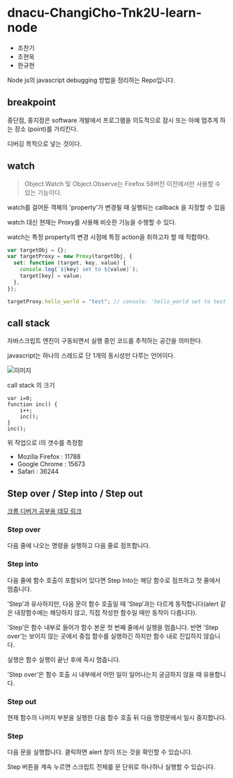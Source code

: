 # dnacu-ChangiCho-Tnk2U-learn-node

- 조찬기
- 조현욱
- 한규현

Node js의 javascript debugging 방법을 정리하는 Repo입니다.

## breakpoint

중단점, 중지점은 software 개발에서 프로그램을 의도적으로 잠시 또는 아예 멈추게 하는 장소 (point)를 가리킨다.

디버깅 목적으로 넣는 것이다.

## watch

> Object.Watch 및 Object.Observe는 Firefox 58버전 이전에서만 사용할 수 있는 기능이다.

watch를 걸어둔 객체의 'property'가 변경될 때 실행되는 callback 을 지정할 수 있음

watch 대신 현재는 Proxy를 사용해 비슷한 기능을 수행할 수 있다.

watch는 특정 property의 변경 시점에 특정 action을 취하고자 할 때 적합하다.

```javascript
var targetObj = {};
var targetProxy = new Proxy(targetObj, {
  set: function (target, key, value) {
    console.log(`${key} set to ${value}`);
    target[key] = value;
  },
});

targetProxy.hello_world = "test"; // console: 'hello_world set to test'
```

## call stack

자바스크립트 엔진이 구동되면서 실행 중인 코드를 추적하는 공간을 의미한다.

javascript는 하나의 스레드로 단 1개의 동시성만 다루는 언어이다.

![이미지](https://t1.daumcdn.net/cfile/tistory/2768724E58E497A90D)

call stack 의 크기

```javscript
var i=0;
function inc() {
    i++;
    inc();
}
inc();
```

위 작업으로 i의 갯수를 측정함

- Mozilla Firefox : 11788
- Google Chrome : 15673
- Safari : 36244

## Step over / Step into / Step out

[크롬 디버거 공부용 데모 링크](https://developers.google.com/web/tools/chrome-devtools/javascript?hl=ko)

### Step over

다음 줄에 나오는 명령을 실행하고 다음 줄로 점프합니다.

### Step into

다음 줄에 함수 호출이 포함되어 있다면 Step Into는 해당 함수로 점프하고 첫 줄에서 멈춥니다.

'Step’과 유사하지만, 다음 문이 함수 호출일 때 'Step’과는 다르게 동작합니다(alert 같은 내장함수에는 해당하지 않고, 직접 작성한 함수일 때만 동작이 다릅니다).

'Step’은 함수 내부로 들어가 함수 본문 첫 번째 줄에서 실행을 멈춥니다. 반면 'Step over’는 보이지 않는 곳에서 중첩 함수를 실행하긴 하지만 함수 내로 진입하지 않습니다.

실행은 함수 실행이 끝난 후에 즉시 멈춥니다.

'Step over’은 함수 호출 시 내부에서 어떤 일이 일어나는지 궁금하지 않을 때 유용합니다.

### Step out

현재 함수의 나머지 부분을 실행한 다음 함수 호출 뒤 다음 명령문에서 일시 중지합니다.

### Step
다음 문을 실행합니다. 클릭하면 alert 창이 뜨는 것을 확인할 수 있습니다.

Step 버튼을 계속 누르면 스크립트 전체를 문 단위로 하나하나 실행할 수 있습니다.



